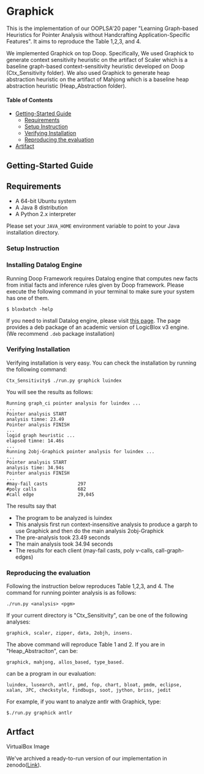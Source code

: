 # Graphick

This is the implementation of our OOPLSA'20 paper "Learning Graph-based Heuristics for Pointer Analysis without Handcrafting Application-Specific Features". It aims to reproduce the Table 1,2,3, and 4.


We implemented Graphick on top Doop. Specifically, We used Graphick to generate context sensitivity heuristic on the artifact of Scaler which is a baseline graph-based context-sensitivity heuristic developed on Doop (Ctx_Sensitivity folder). We also used Graphick to generate heap abstraction heuristic on the artifact of Mahjong which is a baseline heap abstraction heuristic (Heap_Abstraction folder).

#### Table of Contents

* [Getting-Started Guide](#Getting-Started-Guide)
  * [Requirements](#Requirements)
  * [Setup Instruction](#Setup-Instruction)
  * [Verifying Installation](#Verifying-Installation)
  * [Reproducing the evaluation](#Reproducing-the-evaluation)
* [Artifact](#Artfact)

## Getting-Started Guide

## Requirements

- A 64-bit Ubuntu system
- A Java 8 distribution
- A Python 2.x interpreter

Please set your `JAVA_HOME` environment variable to point to your Java installation directory.

### Setup Instruction

### Installing Datalog Engine

Running Doop Framework requires Datalog engine that computes new facts from initial facts and inference rules given by Doop framework. Please execute the following command in your terminal to make sure your system has one of them.

```
$ bloxbatch -help
```

If you need to install Datalog engine, please visit [this page](http://snf-705535.vm.okeanos.grnet.gr/agreement.html). The page provides a deb package of an academic version of LogicBlox v3 engine. (We recommend `.deb` package installation)

### Verifying Installation

Verifying installation is very easy. You can check the installation by running the following command:

```
Ctx_Sensitivity$ ./run.py graphick luindex
```

You will see the results as follows:

```
Running graph_ci pointer analysis for luindex ...
...
Pointer analysis START
analysis timne: 23.49
Pointer analysis FINISH
...
logid graph heuristic ...
elapsed timne: 14.46s
...
Running 2obj-Graphick pointer analysis for luindex ...
...
Pointer analysis START
analysis time: 34.94s
Pointer analysis FINISH
...
#may-fail casts           297
#poly calls               682
#call edge                29,045
```

The results say that

- The program to be analyzed is luindex
- This analysis first run context-insensitive analysis to produce a garph to use Graphick and then do the main analysis 2obj-Graphick
- The pre-analysis took 23.49 seconds
- The main analysis took 34.94 seconds
- The results for each client (may-fail casts, poly v-calls, call-graph-edges)


### Reproducing the evaluation

Following the instruction below reproduces Table 1,2,3, and 4. The command for running pointer analysis is as follows:

```
./run.py <analysis> <pgm>
```

If your current directory is "Ctx_Sensitivity", <analysis> can be one of the following analyses:

```
graphick, scaler, zipper, data, 2objh, insens.
```
The above command will reproduce Table 1 and 2. If you are in "Heap_Abstraciton",  <analysis> can be:
```
graphick, mahjong, allos_based, type_based.
```

<pgm> can be a program in our evaluation:
```
luindex, lusearch, antlr, pmd, fop, chart, bloat, pmdm, eclipse, xalan, JPC, checkstyle, findbugs, soot, jython, briss, jedit
  ```
For example, if you want to analyze antlr with Graphick, type:
```
$./run.py graphick antlr
```
 
 
 ## Artfact

VirtualBox Image

We've archived a ready-to-run version of our implementation in zenodo([Link](https://zenodo.org/record/4040341#.X7pZ1a6RWpc)).
